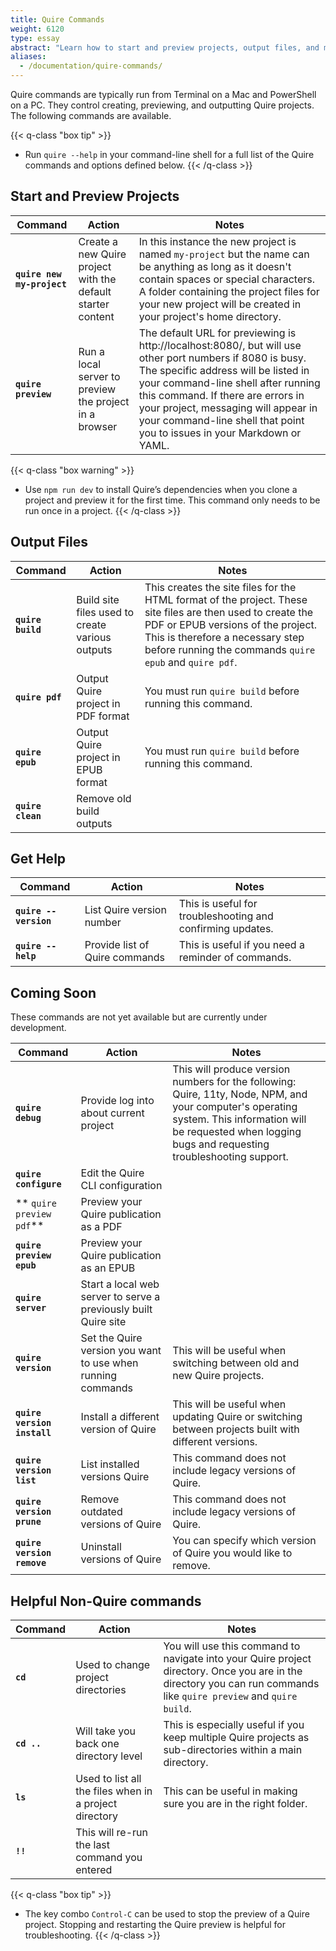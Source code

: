 ```yaml
---
title: Quire Commands
weight: 6120
type: essay
abstract: "Learn how to start and preview projects, output files, and more"
aliases:
  - /documentation/quire-commands/
---
```


Quire commands are typically run from Terminal on a Mac and PowerShell on a PC. They control creating, previewing, and outputting Quire projects. The following commands are available.

{{< q-class "box tip" >}}
- Run `quire --help` in your command-line shell for a full list of the Quire commands and options defined below.
{{< /q-class >}}

## Start and Preview Projects

| Command       | Action   | Notes              |
| ------------- | -------- | ------------------ |
| **`quire new my-project`** | Create a new Quire project with the default starter content | In this instance the new project is named `my-project` but the name can be anything as long as it doesn't contain spaces or special characters. A folder containing the project files for your new project will be created in your project's home directory. |
| **`quire preview`** | Run a local server to preview the project in a browser | The default URL for previewing is http://localhost:8080/, but will use other port numbers if 8080 is busy. The specific address will be listed in your command-line shell after running this command. If there are errors in your project, messaging will appear in your command-line shell that point you to issues in your Markdown or YAML. |


{{< q-class "box warning" >}}
- Use `npm run dev` to install Quire’s dependencies when you clone a project and preview it for the first time. This command only needs to be run once in a project.
{{< /q-class >}}


## Output Files

| Command       | Action   | Notes              |
| ------------- | -------- | ------------------ |
| **`quire build`** | Build site files used to create various outputs | This creates the site files for the HTML format of the project. These site files are then used to create the PDF or EPUB versions of the project. This is therefore a necessary step before running the commands `quire epub` and `quire pdf`.|
| **`quire pdf`** | Output Quire project in PDF format | You must run `quire build` before running this command. |
| **`quire epub`** | Output Quire project in EPUB format | You must run `quire build` before running this command. |
| **`quire clean`** | Remove old build outputs | |

## Get Help

| Command       | Action   | Notes              |
| ------------- | -------- | ------------------ |
| **`quire --version`** | List Quire version number | This is useful for troubleshooting and confirming updates. |
| **`quire --help`** | Provide list of Quire commands | This is useful if you need a reminder of commands. |


## Coming Soon

These commands are not yet available but are currently under development.

| Command       | Action   | Notes              |
| ------------- | -------- | ------------------ |
| **`quire debug`** | Provide log into about current project | This will produce version numbers for the following: Quire, 11ty, Node, NPM, and your computer's operating system. This information will be requested when logging bugs and requesting troubleshooting support. |
| **`quire configure`** | Edit the Quire CLI configuration | |
| ** `quire preview pdf`** | Preview your Quire publication as a PDF |
| **`quire preview epub`** | Preview your Quire publication as an EPUB |
| **`quire server`** | Start a local web server to serve a previously built Quire site | |
| **`quire version`** | Set the Quire version you want to use when running commands | This will be useful when switching between old and new Quire projects. |
| **`quire version install`** | Install a different version of Quire | This will be useful when updating Quire or switching between projects built with different versions. |
| **`quire version list`** | List installed versions Quire | This command does not include legacy versions of Quire. |
| **`quire version prune`** | Remove outdated versions of Quire | This command does not include legacy versions of Quire. |
| **`quire version remove`** | Uninstall versions of Quire | You can specify which version of Quire you would like to remove. |

## Helpful Non-Quire commands

| Command       | Action   | Notes              |
| ------------- | -------- | ------------------ |
| **`cd`** | Used to change project directories | You will use this command to navigate into your Quire project directory. Once you are in the directory you can run commands like `quire preview` and `quire build`. |
|  **`cd ..`** | Will take you back one directory level | This is especially useful if you keep multiple Quire projects as sub-directories within a main directory. |
| **`ls`** | Used to list all the files when in a project directory | This can be useful in making sure you are in the right folder. |
|  **`!!`** | This will re-run the last command you entered | |

{{< q-class "box tip" >}}
- The key combo `Control-C` can be used to stop the preview of a Quire project. Stopping and restarting the Quire preview is helpful for troubleshooting.
{{< /q-class >}}
